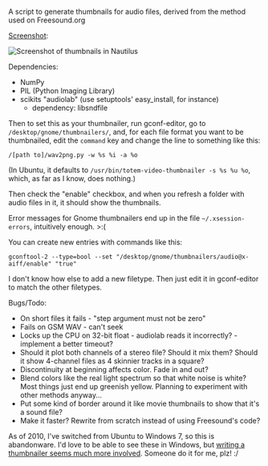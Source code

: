 A script to generate thumbnails for audio files, derived from the method used on Freesound.org

[Screenshot](http://flic.kr/p/7QJpid):

![Screenshot of thumbnails in Nautilus](https://farm5.staticflickr.com/4058/4489605490_8fb74d808f_o.png)

Dependencies:

 * NumPy
 * PIL (Python Imaging Library)
 * scikits "audiolab" (use setuptools' easy_install, for instance)
    * dependency: libsndfile
    
Then to set this as your thumbnailer, run gconf-editor, go to `/desktop/gnome/thumbnailers/`, and, for each file format you want to be thumbnailed, edit the `command` key and change the line to something like this:

    /[path to]/wav2png.py -w %s %i -a %o
    
(In Ubuntu, it defaults to `/usr/bin/totem-video-thumbnailer -s %s %u %o`, which, as far as I know, does nothing.)

Then check the "enable" checkbox, and when you refresh a folder with audio files in it, it should show the thumbnails.

Error messages for Gnome thumbnailers end up in the file `~/.xsession-errors`, intuitively enough.  >:(

You can create new entries with commands like this:

    gconftool-2 --type=bool --set "/desktop/gnome/thumbnailers/audio@x-aiff/enable" "true"

I don't know how else to add a new filetype.  Then just edit it in gconf-editor to match the other filetypes.

Bugs/Todo:

 - On short files it fails - "step argument must not be zero"
 - Fails on GSM WAV - can't seek
 - Locks up the CPU on 32-bit float - audiolab reads it incorrectly? - implement a better timeout?
 - Should it plot both channels of a stereo file?  Should it mix them?  Should it show 4-channel files as 4 skinnier tracks in a square?
 - Discontinuity at beginning affects color.  Fade in and out?
 - Blend colors like the real light spectrum so that white noise is white?  Most things just end up greenish yellow.  Planning to experiment with other methods anyway...
 - Put some kind of border around it like movie thumbnails to show that it's a sound file? 
 - Make it faster?  Rewrite from scratch instead of using Freesound's code?

As of 2010, I've switched from Ubuntu to Windows 7, so this is abandonware.  I'd love to be able to see these in Windows, but [writing a thumbnailer seems much more involved](http://superuser.com/q/267392/13889). Someone do it for me, plz!  :/  
